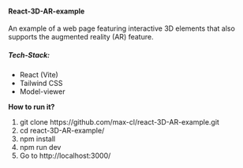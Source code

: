 <h4> React-3D-AR-example</h4>
<p> An example of a web page featuring interactive 3D elements that also supports the augmented reality (AR) feature. </p>

<h5>Tech-Stack:</h5>

<ul>
  <li>React (Vite)</li>
  <li>Tailwind CSS</li>
  <li>Model-viewer</li>
</ul>

<b>How to run it?</b>

<ol>
<li>git clone https://github.com/max-cl/react-3D-AR-example.git </li>
<li>cd react-3D-AR-example/</li>
<li>npm install</li>
<li>npm run dev</li>
<li>Go to http://localhost:3000/</li>
</ol>

